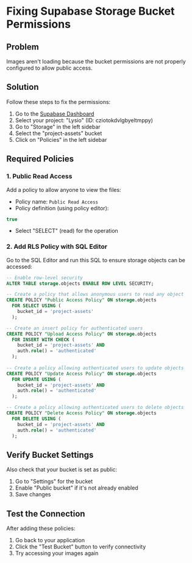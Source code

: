# Fixing Supabase Storage Bucket Permissions

## Problem
Images aren't loading because the bucket permissions are not properly configured to allow public access.

## Solution
Follow these steps to fix the permissions:

1. Go to the [Supabase Dashboard](https://app.supabase.com)
2. Select your project: "Lysio" (ID: cziotokdvlgbyeltmppy)
3. Go to "Storage" in the left sidebar
4. Select the "project-assets" bucket
5. Click on "Policies" in the left sidebar

## Required Policies

### 1. Public Read Access
Add a policy to allow anyone to view the files:

- Policy name: `Public Read Access`
- Policy definition (using policy editor): 
```sql
true
```
- Select "SELECT" (read) for the operation

### 2. Add RLS Policy with SQL Editor
Go to the SQL Editor and run this SQL to ensure storage objects can be accessed:

```sql
-- Enable row-level security
ALTER TABLE storage.objects ENABLE ROW LEVEL SECURITY;

-- Create a policy that allows anonymous users to read any object
CREATE POLICY "Public Access Policy" ON storage.objects
  FOR SELECT USING (
    bucket_id = 'project-assets'
  );

-- Create an insert policy for authenticated users
CREATE POLICY "Upload Access Policy" ON storage.objects
  FOR INSERT WITH CHECK (
    bucket_id = 'project-assets' AND
    auth.role() = 'authenticated'
  );
  
-- Create a policy allowing authenticated users to update objects
CREATE POLICY "Update Access Policy" ON storage.objects
  FOR UPDATE USING (
    bucket_id = 'project-assets' AND
    auth.role() = 'authenticated'
  );

-- Create a policy allowing authenticated users to delete objects
CREATE POLICY "Delete Access Policy" ON storage.objects
  FOR DELETE USING (
    bucket_id = 'project-assets' AND
    auth.role() = 'authenticated'
  );
```

## Verify Bucket Settings
Also check that your bucket is set as public:

1. Go to "Settings" for the bucket
2. Enable "Public bucket" if it's not already enabled
3. Save changes

## Test the Connection
After adding these policies:

1. Go back to your application
2. Click the "Test Bucket" button to verify connectivity
3. Try accessing your images again 